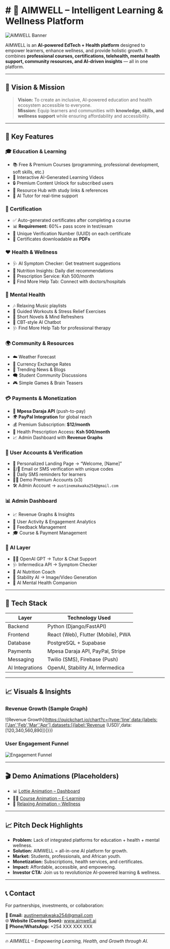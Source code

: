 # # 📘 AIMWELL – Intelligent Learning & Wellness Platform  

![AIMWELL Banner](https://img.shields.io/badge/AIMWELL-AI%20Powered-blue?style=for-the-badge&logo=python&logoColor=white)

AIMWELL is an **AI-powered EdTech + Health platform** designed to empower learners, enhance wellness, and provide holistic growth. It combines **professional courses, certifications, telehealth, mental health support, community resources, and AI-driven insights** — all in one platform.  

---

## 🚀 Vision & Mission  

> **Vision:** To create an inclusive, AI-powered education and health ecosystem accessible to everyone.  
> **Mission:** Equip learners and communities with **knowledge, skills, and wellness support** while ensuring affordability and accessibility.  

---

## 🧩 Key Features  

### 🎓 Education & Learning  
- 📚 Free & Premium Courses (programming, professional development, soft skills, etc.)  
- 🎥 Interactive AI-Generated Learning Videos  
- 🔒 Premium Content Unlock for subscribed users  
- 📖 Resource Hub with study links & references  
- 🤖 AI Tutor for real-time support  

### 🏅 Certification  
- ✅ Auto-generated certificates after completing a course  
- 📊 **Requirement:** 60%+ pass score in test/exam  
- 🔑 Unique Verification Number (UUID) on each certificate  
- 📄 Certificates downloadable as **PDFs**  

### ❤️ Health & Wellness  
- 🩺 AI Symptom Checker: Get treatment suggestions  
- 🍎 Nutrition Insights: Daily diet recommendations  
- 💊 Prescription Service: Ksh 500/month  
- 🏥 Find More Help Tab: Connect with doctors/hospitals  

### 🧠 Mental Health  
- 🎶 Relaxing Music playlists  
- 🏃 Guided Workouts & Stress Relief Exercises  
- 📖 Short Novels & Mind Refreshers  
- 💬 CBT-style AI Chatbot  
- 🩺 Find More Help Tab for professional therapy  

### 🌍 Community & Resources  
- ☁️ Weather Forecast  
- 💱 Currency Exchange Rates  
- 📰 Trending News & Blogs  
- 🗨️ Student Community Discussions  
- 🎮 Simple Games & Brain Teasers  

### 💳 Payments & Monetization  
- 📲 **Mpesa Daraja API** (push-to-pay)  
- 🌍 **PayPal Integration** for global reach  
- 💰 Premium Subscription: **$12/month**  
- 💊 Health Prescription Access: **Ksh 500/month**  
- 📈 Admin Dashboard with **Revenue Graphs**  

### 👤 User Accounts & Verification  
- 🎉 Personalized Landing Page → “Welcome, [Name]”  
- 📧/📱 Email or SMS verification with unique codes  
- 📲 Daily SMS reminders for learners  
- 👨‍💻 Demo Premium Accounts (x3)  
- 🛠️ Admin Account → `austinemakwaka254@gmail.com`  

### 📊 Admin Dashboard  
- 📈 Revenue Graphs & Insights  
- 👥 User Activity & Engagement Analytics  
- 📝 Feedback Management  
- 🎓 Course & Payment Management  

### 🤖 AI Layer  
- 🧑‍🏫 OpenAI GPT → Tutor & Chat Support  
- 🩺 Infermedica API → Symptom Checker  
- 🍲 AI Nutrition Coach  
- 🎨 Stability AI → Image/Video Generation  
- 🧘 AI Mental Health Companion  

---

## 📂 Tech Stack  

| Layer         | Technology Used             |
|---------------|-----------------------------|
| Backend       | Python (Django/FastAPI)     |
| Frontend      | React (Web), Flutter (Mobile), PWA |
| Database      | PostgreSQL + Supabase       |
| Payments      | Mpesa Daraja API, PayPal, Stripe |
| Messaging     | Twilio (SMS), Firebase (Push) |
| AI Integrations | OpenAI, Stability AI, Infermedica |

---

## 📈 Visuals & Insights  

### Revenue Growth (Sample Graph)
![Revenue Growth](https://quickchart.io/chart?c={type:'line',data:{labels:['Jan','Feb','Mar','Apr'],datasets:[{label:'Revenue (USD)',data:[120,340,560,890]}]}})

### User Engagement Funnel  
![Engagement Funnel](https://quickchart.io/chart?c={type:'bar',data:{labels:['Signups','Active','Premium'],datasets:[{label:'Users',data:[1000,700,250]}]}})

---

## 🎬 Demo Animations (Placeholders)  

- 📊 [Lottie Animation – Dashboard](https://lottiefiles.com/)  
- 🧑‍🏫 [Course Animation – E-Learning](https://lottiefiles.com/)  
- 🧘 [Relaxing Animation – Wellness](https://lottiefiles.com/)  

---

## 📈 Pitch Deck Highlights  

- **Problem:** Lack of integrated platforms for education + health + mental wellness.  
- **Solution:** AIMWELL = all-in-one AI platform for growth.  
- **Market:** Students, professionals, and African youth.  
- **Monetization:** Subscriptions, health services, and certificates.  
- **Impact:** Affordable, accessible, and empowering.  
- **Investor CTA:** Join us to revolutionize AI-powered learning & wellness.  

---

## 📞 Contact  

For partnerships, investments, or collaboration:  

📧 **Email:** austinemakwaka254@gmail.com  
🌐 **Website (Coming Soon):** www.aimwell.ai  
📱 **Phone/WhatsApp:** +254 XXX XXX XXX  

---

🔥 *AIMWELL – Empowering Learning, Health, and Growth through AI.*  

